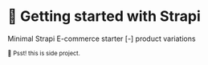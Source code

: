 # 🚀 Getting started with Strapi

Minimal Strapi E-commerce starter 
[-] product variations 

<sub>🤫 Psst! this is side project.</sub>
